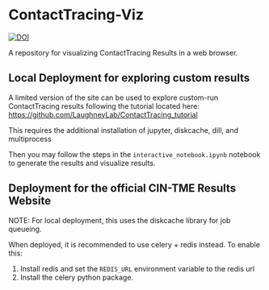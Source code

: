 # ContactTracing-Viz
[![DOI](https://zenodo.org/badge/569471421.svg)](https://zenodo.org/badge/latestdoi/569471421)

A repository for visualizing ContactTracing Results in a web browser.


## Local Deployment for exploring custom results

A limited version of the site can be used to explore custom-run ContactTracing results following the tutorial located 
here: https://github.com/LaughneyLab/ContactTracing_tutorial

This requires the additional installation of jupyter, diskcache, dill, and multiprocess

Then you may follow the steps in the `interactive_notebook.ipynb` notebook to generate the results and visualize results.


## Deployment for the official CIN-TME Results Website

NOTE: For local deployment, this uses the diskcache library for job queueing.

When deployed, it is recommended to use celery + redis instead. To enable this:
1. Install redis and set the `REDIS_URL` environment variable to the redis url
2. Install the celery python package.
